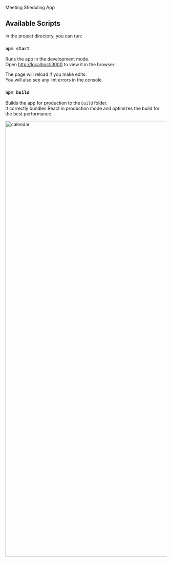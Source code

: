 Meeting Sheduling App

## Available Scripts

In the project directory, you can run:

### `npm start`

Runs the app in the development mode.<br />
Open [http://localhost:3000](http://localhost:3000) to view it in the browser.

The page will reload if you make edits.<br />
You will also see any lint errors in the console.

### `npm build`

Builds the app for production to the `build` folder.<br />
It correctly bundles React in production mode and optimizes the build for the best performance.

<img width="1360" alt="calendar" src="https://user-images.githubusercontent.com/1786249/84693456-1fe6d280-af65-11ea-8507-99f3e1fd5a6b.png">

